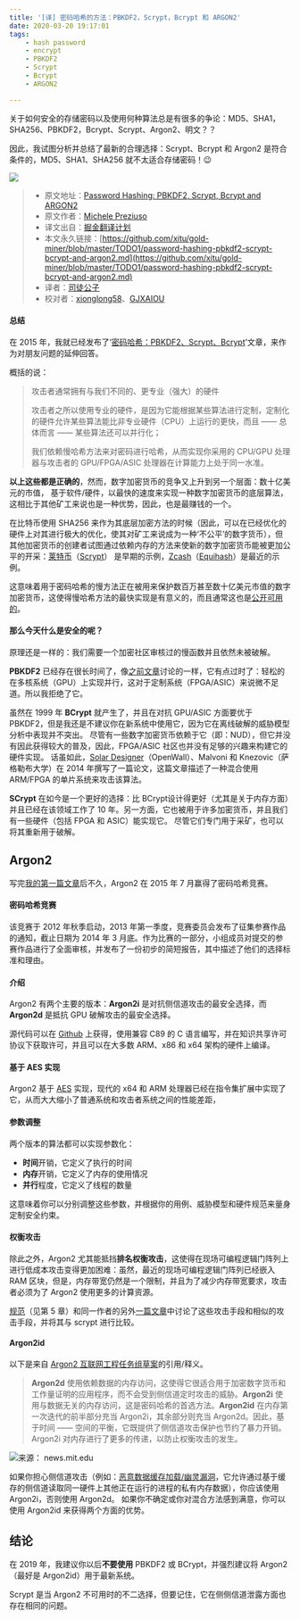 ```yaml
---
title: '[译] 密码哈希的方法：PBKDF2，Scrypt，Bcrypt 和 ARGON2'
date: 2020-03-20 19:17:01
tags:
	- hash password
	- encrypt
	- PBKDF2
	- Scrypt
	- Bcrypt
	- ARGON2

---
```



关于如何安全的存储密码以及使用何种算法总是有很多的争论：MD5、SHA1，SHA256、PBKDF2，Bcrypt、Scrypt、Argon2、明文？？

因此，我试图分析并总结了最新的合理选择：Scrypt、Bcrypt 和 Argon2 是符合条件的，MD5、SHA1、SHA256 就不太适合存储密码！😉

![](https://blog-private.oss-cn-shanghai.aliyuncs.com/20200309210312.png)

<!-- more -->

> * 原文地址：[Password Hashing: PBKDF2, Scrypt, Bcrypt and ARGON2](https://medium.com/@mpreziuso/password-hashing-pbkdf2-scrypt-bcrypt-and-argon2-e25aaf41598e)
> * 原文作者：[Michele Preziuso](https://medium.com/@mpreziuso)
> * 译文出自：[掘金翻译计划](https://github.com/xitu/gold-miner)
> * 本文永久链接：[https://github.com/xitu/gold-miner/blob/master/TODO1/password-hashing-pbkdf2-scrypt-bcrypt-and-argon2.md](https://github.com/xitu/gold-miner/blob/master/TODO1/password-hashing-pbkdf2-scrypt-bcrypt-and-argon2.md)
> * 译者：[司徒公子](https://github.com/todaycoder001)
> * 校对者：[xionglong58](https://github.com/xionglong58)、[GJXAIOU](https://github.com/GJXAIOU)



#### 总结

在 2015 年，我就已经发布了‘[密码哈希：PBKDF2、Scrypt、Bcrypt](https://medium.com/@mpreziuso/password-hashing-pbkdf2-scrypt-bcrypt-1ef4bb9c19b3)’文章，来作为对朋友问题的延伸回答。

概括的说：

> 攻击者通常拥有与我们不同的、更专业（强大）的硬件
>
> 攻击者之所以使用专业的硬件，是因为它能根据某些算法进行定制，定制化的硬件允许某些算法能比非专业硬件（CPU）上运行的更快，而且 —— 总体而言 —— 某些算法还可以并行化；
>
> 我们依赖慢哈希方法来对密码进行哈希，从而实现你采用的 CPU/GPU 处理器与攻击者的 GPU/FPGA/ASIC 处理器在计算能力上处于同一水准。

**以上这些都是正确的**，然而，数字加密货币的竞争又上升到另一个层面：数十亿美元的市值，
基于软件/硬件，以最快的速度来实现一种数字加密货币的底层算法，这相比于其他矿工来说也是一种优势，因此，也是最赚钱的一个。

在比特币使用 SHA256 来作为其底层加密方法的时候（因此，可以在已经优化的硬件上对其进行极大的优化，使其对矿工来说成为一种‘不公平’的数字货币），但其他加密货币的创建者试图通过依赖内存的方法来使新的数字加密货币能被更加公平的开采：[莱特币](https://litecoin.org/)（[Scrypt](https://en.wikipedia.org/wiki/Scrypt)）  是早期的示例，[Zcash](https://z.cash/)（[Equihash](https://en.wikipedia.org/wiki/Equihash)）是最近的示例。

这意味着用于密码哈希的慢方法正在被用来保护数百万甚至数十亿美元市值的数字加密货币，这使得慢哈希方法的最快实现是有意义的，而且通常这也是[公开可用的](https://github.com/tpruvot/ccminer)。

#### 那么今天什么是安全的呢？

原理还是一样的：我们需要一个加密社区审核过的慢函数并且依然未被破解。

**PBKDF2** 已经存在很长时间了，像[之前文章](https://medium.com/@mpreziuso/password-hashing-pbkdf2-scrypt-bcrypt-1ef4bb9c19b3)讨论的一样，它有点过时了：轻松的在多核系统（GPU）上实现并行，这对于定制系统（FPGA/ASIC）来说微不足道。所以我拒绝了它。

虽然在 1999 年 **BCrypt** 就产生了，并且在对抗 GPU/ASIC 方面要优于 PBKDF2，但是我还是不建议你在新系统中使用它，因为它在离线破解的威胁模型分析中表现并不突出。
尽管有一些数字加密货币依赖于它（即：NUD），但它并没有因此获得较大的普及，因此，FPGA/ASIC 社区也并没有足够的兴趣来构建它的硬件实现。
话虽如此，[Solar Designer](https://twitter.com/solardiz)（OpenWall）、Malvoni 和 Knezovic（萨格勒布大学）在 2014 年撰写了一篇论文，这篇文章描述了一种混合使用 ARM/FPGA 的单片系统来攻击该算法。

**SCrypt**  在如今是一个更好的选择：比 BCrypt设计得更好（尤其是关于内存方面）并且已经在该领域工作了 10 年。另一方面，它也被用于许多加密货币，并且我们有一些硬件（包括 FPGA 和 ASIC）能实现它。
尽管它们专门用于采矿，也可以将其重新用于破解。

## Argon2

写完[我的第一篇文章](https://medium.com/@mpreziuso/password-hashing-pbkdf2-scrypt-bcrypt-1ef4bb9c19b3)后不久，Argon2 在 2015 年 7 月赢得了密码哈希竞赛。

#### 密码哈希竞赛

该竞赛于 2012 年秋季启动，2013 年第一季度，竞赛委员会发布了征集参赛作品的通知，截止日期为 2014 年 3 月底。作为比赛的一部分，小组成员对提交的参赛作品进行了全面审核，并发布了一份初步的简短报告，其中描述了他们的选择标准和理由。

#### 介绍

Argon2 有两个主要的版本：**Argon2i** 是对抗侧信道攻击的最安全选择，而 **Argon2d** 是抵抗 GPU 破解攻击的最安全选择。

源代码可以在 [Github](https://github.com/p-h-c/phc-winner-argon2) 上获得，使用兼容 C89 的 C 语言编写，并在知识共享许可协议下获取许可，并且可以在大多数 ARM、x86 和 x64 架构的硬件上编译。

#### 基于 AES 实现

Argon2 基于 [AES](https://en.wikipedia.org/wiki/Advanced_Encryption_Standard)  实现，现代的 x64 和 ARM 处理器已经在指令集扩展中实现了它，从而大大缩小了普通系统和攻击者系统之间的性能差距，

#### 参数调整

两个版本的算法都可以实现参数化：

* **时间**开销，它定义了执行的时间
* **内存**开销，它定义了内存的使用情况
* **并行**程度，它定义了线程的数量

这意味着你可以分别调整这些参数，并根据你的用例、威胁模型和硬件规范来量身定制安全约束。

#### 权衡攻击

除此之外，Argon2 尤其能抵挡**排名权衡攻击**，这使得在现场可编程逻辑门阵列上进行低成本攻击变得更加困难：虽然，最近的现场可编程逻辑门阵列已经嵌入 RAM 区块，但是，内存带宽仍然是一个限制，并且为了减少内存带宽要求，攻击者必须为了 Argon2 使用更多的计算资源。

[规范](https://github.com/P-H-C/phc-winner-argon2/blob/master/argon2-specs.pdf)（见第 5 章）和同一作者的另外[一篇文章](https://orbilu.uni.lu/bitstream/10993/20043/1/Tradeoff%20Cryptanalysis.pdf)中讨论了这些攻击手段和相似的攻击手段，并将其与 scrypt 进行比较。

#### Argon2id

以下是来自 [Argon2 互联网工程任务组草案](https://datatracker.ietf.org/doc/draft-irtf-cfrg-argon2/)的引用/释义。

> **Argon2d** 使用依赖数据的内存访问，这使得它很适合用于加密数字货币和工作量证明的应用程序，而不会受到侧信道定时攻击的威胁。**Argon2i** 使用与数据无关的内存访问，这是密码哈希的首选方法。**Argon2id** 在内存第一次迭代的前半部分充当 Argon2i，其余部分则充当 Argon2d。因此，基于时间 —— 空间的平衡，它既提供了侧信道攻击保护也节约了暴力开销。Argon2i 对内存进行了更多的传递，以防止权衡攻击的发生。

![来源： news.mit.edu](https://blog-private.oss-cn-shanghai.aliyuncs.com/20200309210325.png)

如果你担心侧信道攻击（例如：[恶意数据缓存加载/幽灵漏洞](https://meltdownattack.com/)，它允许通过基于缓存的侧信道读取同一硬件上其他正在运行的进程的私有内存数据），你应该使用 Argon2i，否则使用 Argon2d。
如果你不确定或你对混合方法感到满意，你可以使用 Argon2id 来获得两个方面的优势。

## 结论

在 2019 年，我建议你以后**不要使用** PBKDF2 或 BCrypt，并强烈建议将 Argon2（最好是 Argon2id）用于最新系统。

Scrypt 是当 Argon2 不可用时的不二选择，但要记住，它在侧侧信道泄露方面也存在相同的问题。
